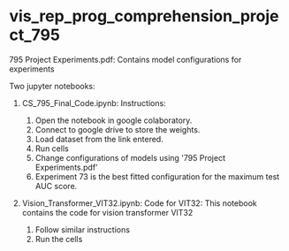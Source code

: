 # vis_rep_prog_comprehension_project_795

795 Project Experiments.pdf:
  Contains model configurations for experiments


Two jupyter notebooks:

1. CS_795_Final_Code.ipynb: 
    Instructions:
      1. Open the notebook in google colaboratory.
      2. Connect to google drive to store the weights.
      3. Load dataset from the link entered.
      4. Run cells
      5. Change configurations of models using '795 Project Experiments.pdf'
      6. Experiment 73 is the best fitted configuration for the maximum  test AUC score.
      
2. Vision_Transformer_VIT32.ipynb: Code for VIT32: This notebook contains the code for vision transformer VIT32
   1. Follow similar instructions
   2. Run the cells
      

